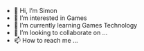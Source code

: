 - 👋 Hi, I’m Simon
- 👀 I’m interested in Games
- 🌱 I’m currently learning Games Technology
- 💞️ I’m looking to collaborate on ...
- 📫 How to reach me ...

